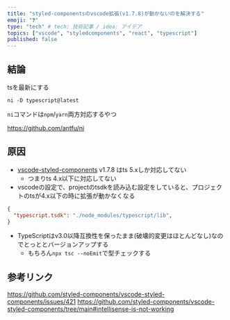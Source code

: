 ```yaml
---
title: "styled-componentsのvscode拡張(v1.7.8)が動かないのを解決する"
emoji: "❓"
type: "tech" # tech: 技術記事 / idea: アイデア
topics: ["vscode", "styledcomponents", "react", "typescript"]
published: false
---
```


## 結論

tsを最新にする

```shell
ni -D typescript@latest
```

`ni`コマンドは`npm`/`yarn`両方対応するやつ

https://github.com/antfu/ni

## 原因

- [vscode-styled-components](https://github.com/styled-components/vscode-styled-components) v1.7.8 はts 5.xしか対応してない
  - つまりts 4.x以下に対応してない
- vscodeの設定で、projectのtsdkを読み込む設定をしていると、プロジェクトのtsが4.x以下の時に拡張が動かなくなる

```json
{
  "typescript.tsdk": "./node_modules/typescript/lib",
}
```

- TypeScriptはv3.0以降互換性を保ったまま(破壊的変更はほとんどなし)なのでとっととバージョンアップする
  - もちろん`npx tsc --noEmit`で型チェックする

## 参考リンク

https://github.com/styled-components/vscode-styled-components/issues/421
https://github.com/styled-components/vscode-styled-components/tree/main#intellisense-is-not-working
